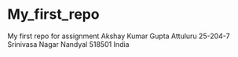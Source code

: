 # My_first_repo
My first repo for assignment 
Akshay Kumar Gupta Attuluru
25-204-7 Srinivasa Nagar Nandyal 518501 India

